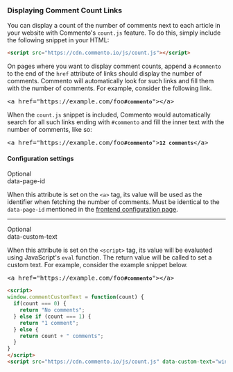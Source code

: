 ### Displaying Comment Count Links

You can display a count of the number of comments next to each article in your website with Commento's `count.js` feature. To do this, simply include the following snippet in your HTML:

```html
<script src="https://cdn.commento.io/js/count.js"></script>
```

On pages where you want to display comment counts, append a `#commento` to the end of the `href` attribute of links should display the number of comments. Commento will automatically look for such links and fill them with the number of comments. For example, consider the following link.

<pre class="gray">
&lt;a href="https://example.com/foo<b><code class="bold">#commento</code></b>"&gt;&lt;/a&gt;
</pre>

When the `count.js` snippet is included, Commento would automatically search for all such links ending with `#commento` and fill the inner text with the number of comments, like so:

<pre class="gray">
&lt;a href="https://example.com/foo<b><code class="bold">#commento</code></b>"&gt;<b><code class="bold">12 comments</code></b>&lt;/a&gt;
</pre>

#### Configuration settings

<div class="setting-right">Optional</div>
<div class="setting-title">data-page-id</div>

When this attribute is set on the `<a>` tag, its value will be used as the identifier when fetching the number of comments. Must be identical to the `data-page-id` mentioned in the [frontend configuration page](/configuration/frontend/).

---

<div class="setting-right">Optional</div>
<div class="setting-title">data-custom-text</div>

When this attribute is set on the `<script>` tag, its value will be evaluated using JavaScript's `eval` function. The return value will be called to set a custom text. For example, consider the example snippet below.

<pre class="gray">
&lt;a href="https://example.com/foo<b><code class="bold">#commento</code></b>"&gt;&lt;/a&gt;
</pre>

```html
<script>
window.commentCustomText = function(count) {
  if(count === 0) {
    return "No comments";
  } else if (count === 1) {
    return "1 comment";
  } else {
    return count + " comments";
  }
}
</script>
<script src="https://cdn.commento.io/js/count.js" data-custom-text="window.commentoCustomText"></script>
```
